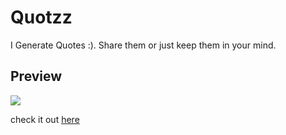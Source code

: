 # Quotzz

I Generate Quotes :).
Share them or just keep them in your mind.

## Preview

  <img src="https://github.com/RamejaAyush/Quotzz/blob/master/media/Quotzz.png?raw=true">

check it out <a href="https://ramejaayush.github.io/Quotzz/">here</a>

